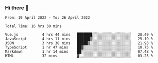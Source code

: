 ### Hi there 👋

<!--
**siaikin/siaikin** is a ✨ _special_ ✨ repository because its `README.md` (this file) appears on your GitHub profile.

Here are some ideas to get you started:

- 🔭 I’m currently working on ...
- 🌱 I’m currently learning ...
- 👯 I’m looking to collaborate on ...
- 🤔 I’m looking for help with ...
- 💬 Ask me about ...
- 📫 How to reach me: ...
- 😄 Pronouns: ...
- ⚡ Fun fact: ...
-->

<!--START_SECTION:waka-->

```text
From: 19 April 2022 - To: 26 April 2022

Total Time: 16 hrs 30 mins

Vue.js           4 hrs 44 mins   ███████░░░░░░░░░░░░░░░░░░   28.49 %
JavaScript       4 hrs 11 mins   ██████▒░░░░░░░░░░░░░░░░░░   25.19 %
JSON             3 hrs 38 mins   █████▒░░░░░░░░░░░░░░░░░░░   21.93 %
TypeScript       1 hr 47 mins    ██▓░░░░░░░░░░░░░░░░░░░░░░   10.75 %
Markdown         1 hr 14 mins    ██░░░░░░░░░░░░░░░░░░░░░░░   07.48 %
HTML             32 mins         ▓░░░░░░░░░░░░░░░░░░░░░░░░   03.23 %
```

<!--END_SECTION:waka-->
